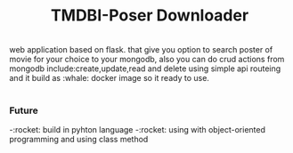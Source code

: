 <div align="center">  
  <h1> TMDBI-Poser Downloader</h1>
</div>

<br>

<div>
  web application based on flask.
  that give you option to search poster of movie
  for your choice to your mongodb,
  also you can do crud actions from mongodb include:create,update,read and delete using simple api routeing
  and it build as :whale: docker image so it ready to use.
</div>
 
<br>
<div>
 <h3>Future</h3> 
 -:rocket: build in pyhton language
 -:rocket: using with object-oriented programming and using class method
</div>
